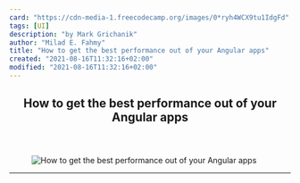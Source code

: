 ```yaml
---
card: "https://cdn-media-1.freecodecamp.org/images/0*ryh4WCX9tu1IdgFd"
tags: [UI]
description: "by Mark Grichanik"
author: "Milad E. Fahmy"
title: "How to get the best performance out of your Angular apps"
created: "2021-08-16T11:32:16+02:00"
modified: "2021-08-16T11:32:16+02:00"
---
```

<div class="site-wrapper">
<main id="site-main" class="site-main outer">
<div class="inner">
<article class="post-full post tag-ui tag-technology tag-front-end-development tag-programming tag-angular ">
<header class="post-full-header">
<h1 class="post-full-title">How to get the best performance out of your Angular apps</h1>
</header>
<figure class="post-full-image">
<picture>
<source media="(max-width: 700px)" sizes="1px" srcset="data:image/gif;base64,R0lGODlhAQABAIAAAAAAAP///yH5BAEAAAAALAAAAAABAAEAAAIBRAA7 1w">
<source media="(min-width: 701px)" sizes="(max-width: 800px) 400px,
(max-width: 1170px) 700px,
1400px" srcset="https://cdn-media-1.freecodecamp.org/images/0*ryh4WCX9tu1IdgFd 300w,
https://cdn-media-1.freecodecamp.org/images/0*ryh4WCX9tu1IdgFd 600w,
https://cdn-media-1.freecodecamp.org/images/0*ryh4WCX9tu1IdgFd 1000w,
https://cdn-media-1.freecodecamp.org/images/0*ryh4WCX9tu1IdgFd 2000w">
<img onerror="this.style.display='none'" src="https://cdn-media-1.freecodecamp.org/images/0*ryh4WCX9tu1IdgFd" alt="How to get the best performance out of your Angular apps">
</picture>
</figure>
<section class="post-full-content">
<div class="post-content medium-migrated-article">
</div>
<hr>
</section>
</article>
</div>
</main>
</div>
<!-- Google Tag Manager (noscript) -->
<!-- End Google Tag Manager (noscript) -->
